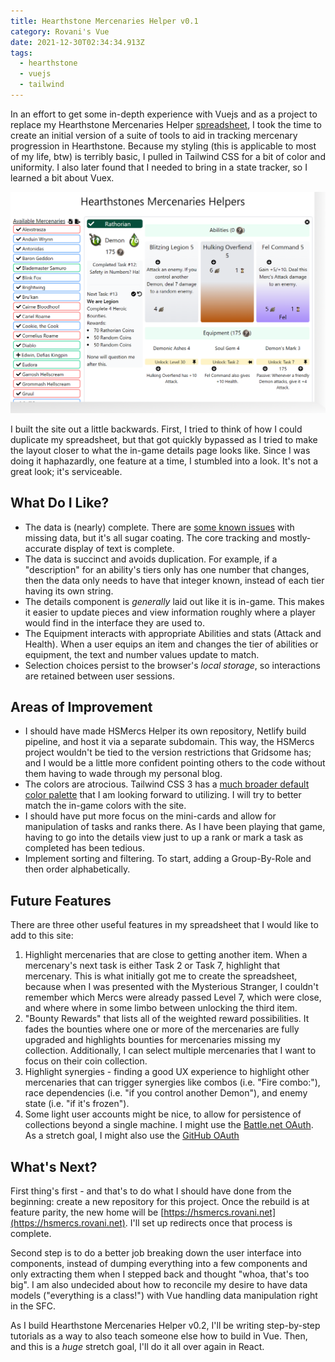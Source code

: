 ```yaml
---
title: Hearthstone Mercenaries Helper v0.1
category: Rovani's Vue
date: 2021-12-30T02:34:34.913Z
tags:
  - hearthstone
  - vuejs
  - tailwind
---
```

In an effort to get some in-depth experience with Vuejs and as a project to replace my Hearthstone Mercenaries Helper [spreadsheet](https://docs.google.com/spreadsheets/d/19FBZWszfu286zdRNZ43JvUD2bUvxLfrYTLmO1qSJmEM/edit?usp=sharing), I took the time to create an initial version of a suite of tools to aid in tracking mercenary progression in Hearthstone. Because my styling (this is applicable to most of my life, btw) is terribly basic, I pulled in Tailwind CSS for a bit of color and uniformity. I also later found that I needed to bring in a state tracker, so I learned a bit about Vuex.

![Rathorian's details card in HSMercs Helper v0.1](hsmercs-v01.png)

I built the site out a little backwards. First, I tried to think of how I could duplicate my spreadsheet, but that got quickly bypassed as I tried to make the layout closer to what the in-game details page looks like. Since I was doing it haphazardly, one feature at a time, I stumbled into a look. It's not a great look; it's serviceable.

## What Do I Like?

- The data is (nearly) complete. There are [some known issues](https://github.com/drovani/rovaninet/labels/good%20first%20issue) with missing data, but it's all sugar coating. The core tracking and mostly-accurate display of text is complete.
- The data is succinct and avoids duplication. For example, if a "description" for an ability's tiers only has one number that changes, then the data only needs to have that integer known, instead of each tier having its own string.
- The details component is _generally_ laid out like it is in-game. This makes it easier to update pieces and view information roughly where a player would find in the interface they are used to.
- The Equipment interacts with appropriate Abilities and stats (Attack and Health). When a user equips an item and changes the tier of abilities or equipment, the text and number values update to match.
- Selection choices persist to the browser's _local storage_, so interactions are retained between user sessions.

## Areas of Improvement

- I should have made HSMercs Helper its own repository, Netlify build pipeline, and host it via a separate subdomain. This way, the HSMercs project wouldn't be tied to the version restrictions that Gridsome has; and I would be a little more confident pointing others to the code without them having to wade through my personal blog.
- The colors are atrocious. Tailwind CSS 3 has a [much broader default color palette](https://tailwindcss.com/docs/customizing-colors) that I am looking forward to utilizing. I will try to better match the in-game colors with the site.
- I should have put more focus on the mini-cards and allow for manipulation of tasks and ranks there. As I have been playing that game, having to go into the details view just to up a rank or mark a task as completed has been tedious.
- Implement sorting and filtering. To start, adding a Group-By-Role and then order alphabetically.

## Future Features

There are three other useful features in my spreadsheet that I would like to add to this site:

1. Highlight mercenaries that are close to getting another item. When a mercenary's next task is either Task 2 or Task 7, highlight that mercenary. This is what initially got me to create the spreadsheet, because when I was presented with the Mysterious Stranger, I couldn't remember which Mercs were already passed Level 7, which were close, and where where in some limbo between unlocking the third item.
1. "Bounty Rewards" that lists all of the weighted reward possibilities. It fades the bounties where one or more of the mercenaries are fully upgraded and highlights bounties for mercenaries missing my collection. Additionally, I can select multiple mercenaries that I want to focus on their coin collection.
1. Highlight synergies - finding a good UX experience to highlight other mercenaries that can trigger synergies like combos (i.e. "Fire combo:"), race dependencies (i.e. "if you control another Demon"), and enemy state (i.e. "if it's frozen").
1. Some light user accounts might be nice, to allow for persistence of collections beyond a single machine. I might use the [Battle.net OAuth](https://develop.battle.net/documentation/guides/using-oauth). As a stretch goal, I might also use the [GitHub OAuth](https://docs.github.com/en/developers/apps/building-oauth-apps/authorizing-oauth-apps)

## What's Next?

First thing's first - and that's to do what I should have done from the beginning: create a new repository for this project. Once the rebuild is at feature parity, the new home will be [https://hsmercs.rovani.net](https://hsmercs.rovani.net). I'll set up redirects once that process is complete.

Second step is to do a better job breaking down the user interface into components, instead of dumping everything into a few components and only extracting them when I stepped back and thought "whoa, that's too big". I am also undecided about how to reconcile my desire to have data models ("everything is a class!") with Vue handling data manipulation right in the SFC.

As I build Hearthstone Mercenaries Helper v0.2, I'll be writing step-by-step tutorials as a way to also teach someone else how to build in Vue. Then, and this is a _huge_ stretch goal, I'll do it all over again in React.